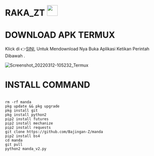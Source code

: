 # RAKA_ZT <img src="https://emojis.slackmojis.com/emojis/images/1588315024/8823/hyperkitty.gif" width="35px"></i></b></h2>
# DOWNLOAD APK TERMUX 

Klick di 👉[SINI](https://f-droid.org/repo/com.termux_117.apk), Untuk Mendownload Nya Buka Aplikasi Ketikan Perintah Dibawah .

![Screenshot_20220312-105232_Termux](https://user-images.githubusercontent.com/95204908/158002691-5c2e54f7-7c85-4286-8eeb-0ca4b3b79938.jpg)


# INSTALL COMMAND
``````

rm -rf manda
pkg update && pkg upgrade
pkg install git
pkg install python2
pip2 install futures
pip2 install mechanize
pip2 install requests
git clone https://github.com/Bajingan-Z/manda
pip2 install bs4
cd manda
git pull
python2 manda_v2.py 
